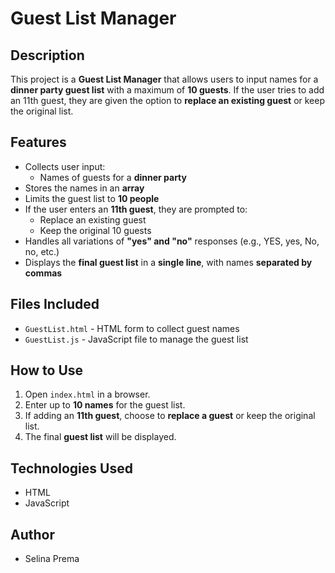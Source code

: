 # Guest List Manager

## Description
This project is a **Guest List Manager** that allows users to input names for a **dinner party guest list** with a maximum of **10 guests**. If the user tries to add an 11th guest, they are given the option to **replace an existing guest** or keep the original list.

## Features
- Collects user input:
  - Names of guests for a **dinner party**
- Stores the names in an **array**
- Limits the guest list to **10 people**
- If the user enters an **11th guest**, they are prompted to:
  - Replace an existing guest  
  - Keep the original 10 guests
- Handles all variations of **"yes" and "no"** responses (e.g., YES, yes, No, no, etc.)
- Displays the **final guest list** in a **single line**, with names **separated by commas**

## Files Included
- `GuestList.html` - HTML form to collect guest names
- `GuestList.js` - JavaScript file to manage the guest list


## How to Use
1. Open `index.html` in a browser.
2. Enter up to **10 names** for the guest list.
3. If adding an **11th guest**, choose to **replace a guest** or keep the original list.
4. The final **guest list** will be displayed.

## Technologies Used
- HTML
- JavaScript

## Author
- Selina Prema


